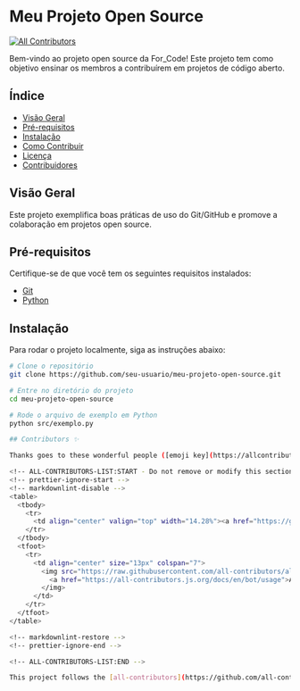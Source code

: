# Meu Projeto Open Source
<!-- ALL-CONTRIBUTORS-BADGE:START - Do not remove or modify this section -->
[![All Contributors](https://img.shields.io/badge/all_contributors-1-orange.svg?style=flat-square)](#contributors-)
<!-- ALL-CONTRIBUTORS-BADGE:END -->

Bem-vindo ao projeto open source da For_Code! Este projeto tem como objetivo ensinar os membros a contribuírem em projetos de código aberto.

## Índice

- [Visão Geral](#visão-geral)
- [Pré-requisitos](#pré-requisitos)
- [Instalação](#instalação)
- [Como Contribuir](#como-contribuir)
- [Licença](#licença)
- [Contribuidores](#contribuidores)

## Visão Geral

Este projeto exemplifica boas práticas de uso do Git/GitHub e promove a colaboração em projetos open source.

## Pré-requisitos

Certifique-se de que você tem os seguintes requisitos instalados:

- [Git](https://git-scm.com/)
- [Python](https://www.python.org/)

## Instalação

Para rodar o projeto localmente, siga as instruções abaixo:

```bash
# Clone o repositório
git clone https://github.com/seu-usuario/meu-projeto-open-source.git

# Entre no diretório do projeto
cd meu-projeto-open-source

# Rode o arquivo de exemplo em Python
python src/exemplo.py

## Contributors ✨

Thanks goes to these wonderful people ([emoji key](https://allcontributors.org/docs/en/emoji-key)):

<!-- ALL-CONTRIBUTORS-LIST:START - Do not remove or modify this section -->
<!-- prettier-ignore-start -->
<!-- markdownlint-disable -->
<table>
  <tbody>
    <tr>
      <td align="center" valign="top" width="14.28%"><a href="https://github.com/SousaLJ"><img src="https://avatars.githubusercontent.com/u/29185767?v=4?s=100" width="100px;" alt="Leandro Sousa"/><br /><sub><b>Leandro Sousa</b></sub></a><br /><a href="https://github.com/SousaLJ/meu-projeto-open-source/commits?author=SousaLJ" title="Documentation">📖</a></td>
    </tr>
  </tbody>
  <tfoot>
    <tr>
      <td align="center" size="13px" colspan="7">
        <img src="https://raw.githubusercontent.com/all-contributors/all-contributors-cli/1b8533af435da9854653492b1327a23a4dbd0a10/assets/logo-small.svg">
          <a href="https://all-contributors.js.org/docs/en/bot/usage">Add your contributions</a>
        </img>
      </td>
    </tr>
  </tfoot>
</table>

<!-- markdownlint-restore -->
<!-- prettier-ignore-end -->

<!-- ALL-CONTRIBUTORS-LIST:END -->

This project follows the [all-contributors](https://github.com/all-contributors/all-contributors) specification. Contributions of any kind welcome!